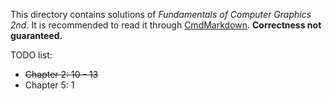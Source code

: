 This directory contains solutions of *Fundamentals of Computer Graphics 2nd*.
It is recommended to read it through [CmdMarkdown][1].
**Correctness not guaranteed.**

TODO list:
 - ~~Chapter 2: 10 - 13~~
 - Chapter 5: 1

  [1]: https://www.zybuluo.com/